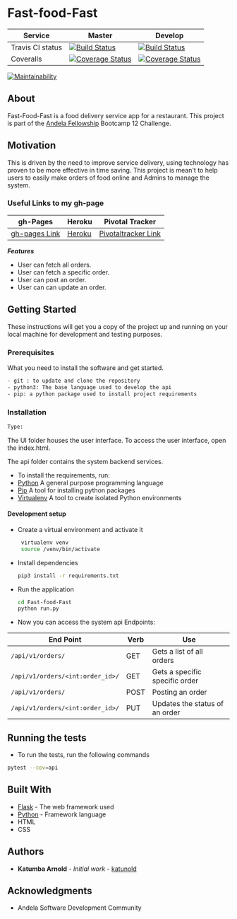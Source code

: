 # Fast-food-Fast
| Service         | Master      | Develop  |
| -------------   |-------------|----------|
| Travis CI status| [![Build Status](https://travis-ci.com/katunold/Fast-food-Fast.svg?branch=master)](https://travis-ci.com/katunold/Fast-food-Fast)|[![Build Status](https://travis-ci.com/katunold/Fast-food-Fast.svg?branch=develope)](https://travis-ci.com/katunold/Fast-food-Fast)|
| Coveralls| [![Coverage Status](https://coveralls.io/repos/github/katunold/Fast-food-Fast/badge.svg?branch=master)](https://coveralls.io/github/katunold/Fast-food-Fast?branch=master)|[![Coverage Status](https://coveralls.io/repos/github/katunold/Fast-food-Fast/badge.svg?branch=develope)](https://coveralls.io/github/katunold/Fast-food-Fast?branch=develope)|

[![Maintainability](https://api.codeclimate.com/v1/badges/5be9128126237c01f541/maintainability)](https://codeclimate.com/github/katunold/Fast-food-Fast/maintainability)

## About
Fast-Food-Fast is a food delivery service app for a restaurant.
This project is part of the [Andela Fellowship](https://andela.com/) Bootcamp 12 Challenge.
## Motivation
This is driven by the need to improve service delivery, using technology has proven to be more effective in time saving.
This project is mean't to help users to easily make orders of food online and Admins to manage the system.
### Useful Links to my gh-page
| gh-Pages | Heroku | Pivotal Tracker |
|----------|--------|-----------------|
|[gh-pages Link](https://katunold.github.io/Fast-food-Fast/)|[Heroku](https://fast-food-arnold.herokuapp.com/api/v1/orders/)|[Pivotaltracker Link](https://www.pivotaltracker.com/n/projects/2196796)                 |

***Features***
 * User can fetch all orders.
 * User can fetch a specific order.
 * User can post an order. 
 * User can can update an order.
 
## Getting Started
These instructions will get you a copy of the project up and running on your local machine for development
and testing purposes.
### Prerequisites
What you need to install the software and get started.

```bash
- git : to update and clone the repository
- python3: The base language used to develop the api
- pip: a python package used to install project requirements
```
### Installation
```bash
Type:
```
The UI folder houses the user interface. To access the user interface, open the index.html.

The api folder contains the system backend services.
- To install the requirements, run:
- [Python](https://www.python.org/) A general purpose programming language
- [Pip](https://pypi.org/project/pip/) A tool for installing python packages
- [Virtualenv](https://virtualenv.pypa.io/en/stable/)  A tool to create isolated Python environments
#### Development setup
- Create a virtual environment and activate it
    ```bash
     virtualenv venv
     source /venv/bin/activate
    ```
- Install dependencies 
    ```bash
    pip3 install -r requirements.txt
    ```
- Run the application
    ```bash
    cd Fast-food-Fast
    python run.py
    ```
- Now you can access the system api Endpoints:

| End Point                                           | Verb |Use                                       |
| ----------------------------------------------------|------|------------------------------------------|
|`/api/v1/orders/`                                    |GET   |Gets a list of all orders              |
|`/api/v1/orders/<int:order_id>/`                     |GET   |Gets a specific specific order  |
|`/api/v1/orders/`                                    |POST  |Posting an order                        |
|`/api/v1/orders/<int:order_id>/`                     |PUT   |Updates the status of an order      |

## Running the tests

- To run the tests, run the following commands

```bash
pytest --cov=api
```

## Built With

* [Flask](http://flask.pocoo.org/docs/1.0/) - The web framework used
* [Python](https://www.python.org/) - Framework language
* HTML
* CSS

## Authors

* **Katumba Arnold** - *Initial work* - [katunold](https://github.com/katunold)

## Acknowledgments

* Andela Software Development Community
